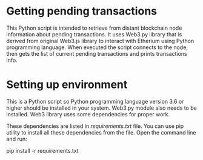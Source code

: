 # Getting pending transactions

This Python script is intended to retrieve from distant blockchain node information about pending transactions. It uses Web3.py library that is derived from original Web3.js library to interact with Etherium using Python programming language. When executed the script connects to the node, then gets the list of current pending transactions and prints transactions info.

# Setting up environment
This is a Python script so Python programming language version 3.6 or higher should be installed in your system. Web3.py module also needs to be installed. Web3 library uses some dependencies for proper work.  

These dependencies are listed in *requirements.txt* file. You can use pip utility to install all these dependencies from the file. Open the command line and run:

pip install -r requirements.txt

